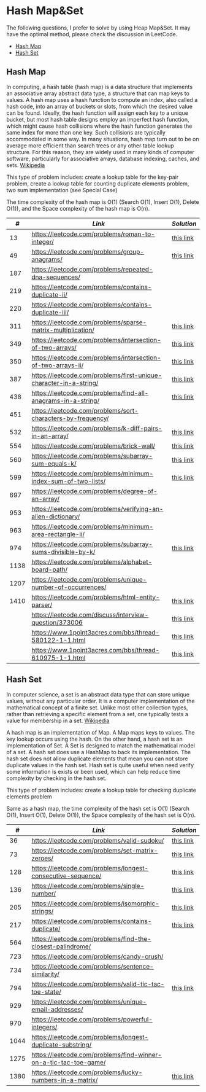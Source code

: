 # Hash Map&Set

The following questions, I prefer to solve by using Heap Map&Set. It may have the optimal method, please check the discussion in LeetCode.  

* [Hash Map](##Hash-Map)
* [Hash Set](##Hash-Set)

## Hash Map

In computing, a hash table (hash map) is a data structure that implements an associative array abstract data type, a structure that can map keys to values. A hash map uses a hash function to compute an index, also called a hash code, into an array of buckets or slots, from which the desired value can be found. Ideally, the hash function will assign each key to a unique bucket, but most hash table designs employ an imperfect hash function, which might cause hash collisions where the hash function generates the same index for more than one key. Such collisions are typically accommodated in some way. In many situations, hash map turn out to be on average more efficient than search trees or any other table lookup structure. For this reason, they are widely used in many kinds of computer software, particularly for associative arrays, database indexing, caches, and sets. [Wikipedia](https://en.wikipedia.org/wiki/Hash_table)

This type of problem includes: create a lookup table for the key-pair problem, create a lookup table for counting duplicate elements problem, two sum implementation (see Special Case)

The time complexity of the hash map is O(1) (Search O(1), Insert O(1), Delete O(1)), and the Space complexity of the hash map is O(n). 

| *#* | *Link* |*Solution* |
| ---- | --------------------------------- | --------------------------------- |
| 13 | https://leetcode.com/problems/roman-to-integer/ | [this link](../practice/solution/0013_roman_to_integer.py) |
| 49 | https://leetcode.com/problems/group-anagrams/ | [this link](../practice/solution/0049_group_anagrams.py) |
| 187 | https://leetcode.com/problems/repeated-dna-sequences/ | |
| 219 | https://leetcode.com/problems/contains-duplicate-ii/ | |
| 220 | https://leetcode.com/problems/contains-duplicate-iii/ | |
| 311 | https://leetcode.com/problems/sparse-matrix-multiplication/ | [this link](../practice/solution/0311_sparse_matrix_multiplication.py) |
| 349 | https://leetcode.com/problems/intersection-of-two-arrays/ | [this link](../practice/solution/0349_intersection_of_two_arrays.py) |
| 350 | https://leetcode.com/problems/intersection-of-two-arrays-ii/ | [this link](../practice/solution/0350_intersection_of_two_arrays_ii.py) |  
| 387 | https://leetcode.com/problems/first-unique-character-in-a-string/ | [this link](../practice/solution/0387_first_unique_character_in_a_string.py) |
| 438 | https://leetcode.com/problems/find-all-anagrams-in-a-string/ | [this link](../practice/solution/0438_find_all_anagrams_in_a_string.py) |
| 451 | https://leetcode.com/problems/sort-characters-by-frequency/ | |
| 532 | https://leetcode.com/problems/k-diff-pairs-in-an-array/ | [this link](../practice/solution/0532_k_diff_pairs_in_an_array.py) |
| 554 | https://leetcode.com/problems/brick-wall/ | [this link](../practice/solution/0554_brick_wall.py) |
| 560 | https://leetcode.com/problems/subarray-sum-equals-k/ | [this link](../practice/solution/0560_subarray_sum_equals_k.py) |
| 599 | https://leetcode.com/problems/minimum-index-sum-of-two-lists/ | [this link](../practice/solution/0599_minimum_index_sum_of_two_lists.py) |
| 697 | https://leetcode.com/problems/degree-of-an-array/ | |
| 953 | https://leetcode.com/problems/verifying-an-alien-dictionary/ | |
| 963 | https://leetcode.com/problems/minimum-area-rectangle-ii/ | |
| 974 | https://leetcode.com/problems/subarray-sums-divisible-by-k/ | [this link](../practice/solution/0974_subarray_sums_divisible_by_k.py) |
| 1138 | https://leetcode.com/problems/alphabet-board-path/ | |
| 1207 | https://leetcode.com/problems/unique-number-of-occurrences/ | |
| 1410 | https://leetcode.com/problems/html-entity-parser/ | [this link](../practice/solution/1410_html_entity_parser.py) |
| | https://leetcode.com/discuss/interview-question/373006 | [this link](../practice/a/favorite_genres.py) |
| | https://www.1point3acres.com/bbs/thread-580122-1-1.html | [this link](../practice/a/user_based_recommendation_system.py) |
| | https://www.1point3acres.com/bbs/thread-610975-1-1.html | [this link](../practice/others/throttling_gateway.py) |

## Hash Set

In computer science, a set is an abstract data type that can store unique values, without any particular order. It is a computer implementation of the mathematical concept of a finite set. Unlike most other collection types, rather than retrieving a specific element from a set, one typically tests a value for membership in a set. [Wikipedia](https://en.wikipedia.org/wiki/Set_(abstract_data_type))

A hash map is an implementation of Map. A Map maps keys to values. The key lookup occurs using the hash. On the other hand, a hash set is an implementation of Set. A Set is designed to match the mathematical model of a set. A hash set does use a HashMap to back its implementation. The hash set does not allow duplicate elements that mean you can not store duplicate values in the hash set. Hash set is quite useful when need verify some information is exists or been used, which can help reduce time complexity by checking in the hash set. 

This type of problem includes: create a lookup table for checking duplicate elements problem

Same as a hash map, the time complexity of the hash set is O(1) (Search O(1), Insert O(1), Delete O(1)), the Space complexity of the hash set is O(n).

| *#* | *Link* |*Solution* |
| ---- | --------------------------------- | --------------------------------- |
| 36 | https://leetcode.com/problems/valid-sudoku/ | [this link](../practice/solution/0036_valid_sudoku.py) |
| 73 | https://leetcode.com/problems/set-matrix-zeroes/ | [this link](../practice/solution/0073_set_matrix_zeroes.py) |
| 128 | https://leetcode.com/problems/longest-consecutive-sequence/ | [this link](../practice/solution/0128_longest_consecutive_sequence.py) |
| 136 | https://leetcode.com/problems/single-number/ | [this link](../practice/solution/0136_single_number.py) | 
| 205 | https://leetcode.com/problems/isomorphic-strings/ | [this link](../practice/solution/0205_isomorphic_strings.py) | 
| 217 | https://leetcode.com/problems/contains-duplicate/ |[this link](../practice/solution/0217_contains_duplicate.py) |
| 564 | https://leetcode.com/problems/find-the-closest-palindrome/ | |
| 723 | https://leetcode.com/problems/candy-crush/ | |
| 734 | https://leetcode.com/problems/sentence-similarity/ | |
| 794 | https://leetcode.com/problems/valid-tic-tac-toe-state/ | [this link](../practice/solution/0794_valid_tic_tac_toe_state.py) |
| 929 | https://leetcode.com/problems/unique-email-addresses/ | |
| 970 | https://leetcode.com/problems/powerful-integers/ | |
| 1044 | https://leetcode.com/problems/longest-duplicate-substring/ | |
| 1275 |https://leetcode.com/problems/find-winner-on-a-tic-tac-toe-game/ | |
| 1380 | https://leetcode.com/problems/lucky-numbers-in-a-matrix/ | [this link](../practice/solution/1380_lucky_numbers_in_a_matrix.py) |
